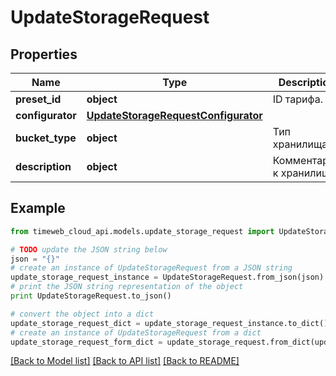 # UpdateStorageRequest


## Properties
Name | Type | Description | Notes
------------ | ------------- | ------------- | -------------
**preset_id** | **object** | ID тарифа. | [optional] 
**configurator** | [**UpdateStorageRequestConfigurator**](UpdateStorageRequestConfigurator.md) |  | [optional] 
**bucket_type** | **object** | Тип хранилища. | [optional] 
**description** | **object** | Комментарий к хранилищу. | [optional] 

## Example

```python
from timeweb_cloud_api.models.update_storage_request import UpdateStorageRequest

# TODO update the JSON string below
json = "{}"
# create an instance of UpdateStorageRequest from a JSON string
update_storage_request_instance = UpdateStorageRequest.from_json(json)
# print the JSON string representation of the object
print UpdateStorageRequest.to_json()

# convert the object into a dict
update_storage_request_dict = update_storage_request_instance.to_dict()
# create an instance of UpdateStorageRequest from a dict
update_storage_request_form_dict = update_storage_request.from_dict(update_storage_request_dict)
```
[[Back to Model list]](../README.md#documentation-for-models) [[Back to API list]](../README.md#documentation-for-api-endpoints) [[Back to README]](../README.md)


